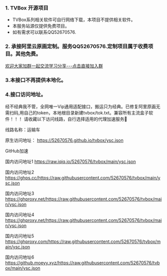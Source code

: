 ### 1. TVBox 开源项目  
- TVBox系列相关软件可自行网络下载，本项目不提供相关软件。  
- 本服务站源仅提供免费项目。
- 如有需求可以联系QQ52670576.

### 2. 承接阿里云原画定制。服务QQ52670576.定制项目属于收费项目。其他免费。
[欢迎大家加群一起交流学习分享---点击直接加入群](https://qm.qq.com/cgi-bin/qm/qr?k=CdsCdFmE9qO5dROu-mT_4PANEsp_VbkH&jump_from=webapi&authKey=uHbpJc785kr8fTzzPeK+aGxB/A6XC6rzUq/s0vYl1hs6BfgASso1qd3Xm7/S5yHK) 

### 3.本接口不再提供本地化。

### 4.接口访问地址。
经不经典我不管，全网唯一Vip通用适配接口，搬运只为经典。已修复阿里原画无需扫码,用自己的token，本地根目录新建tvbox/tok.txt。兼容所有主流盒子软件！！！
请收藏以下访问线路，自行选择适用的代理加速服务

线路名称：运输车

原生访问地址：
https://52670576.github.io/tvbox/ysc.json

GitHub加速

国内访问地址1
https://raw.iqiq.io/52670576/tvbox/main/ysc.json

国内访问地址2
https://ghps.cc/https://raw.githubusercontent.com/52670576/tvbox/main/ysc.json

国内访问地址3
https://ghproxy.net/https://raw.githubusercontent.com/52670576/tvbox/main/ysc.json

国内访问地址4
https://ghproxy.net/https://raw.githubusercontent.com/52670576/tvbox/main/ysc.json

国内访问地址5
https://ghproxy.com/https://raw.githubusercontent.com/52670576/tvbox/main/ysc.json

国内访问地址6
https://github.moeyy.xyz/https://raw.githubusercontent.com/52670576/tvbox/main/ysc.json


